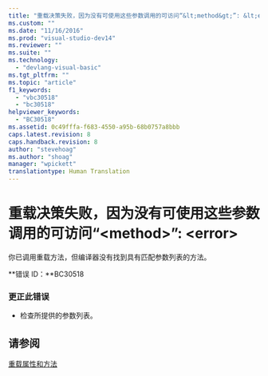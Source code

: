 ```yaml
---
title: "重载决策失败，因为没有可使用这些参数调用的可访问“&lt;method&gt;”: &lt;error&gt; | Microsoft Docs"
ms.custom: ""
ms.date: "11/16/2016"
ms.prod: "visual-studio-dev14"
ms.reviewer: ""
ms.suite: ""
ms.technology: 
  - "devlang-visual-basic"
ms.tgt_pltfrm: ""
ms.topic: "article"
f1_keywords: 
  - "vbc30518"
  - "bc30518"
helpviewer_keywords: 
  - "BC30518"
ms.assetid: 0c49fffa-f683-4550-a95b-68b0757a8bbb
caps.latest.revision: 8
caps.handback.revision: 8
author: "stevehoag"
ms.author: "shoag"
manager: "wpickett"
translationtype: Human Translation
---
```

# 重载决策失败，因为没有可使用这些参数调用的可访问“&lt;method&gt;”: &lt;error&gt;
你已调用重载方法，但编译器没有找到具有匹配参数列表的方法。  
  
 **错误 ID：**BC30518  
  
### 更正此错误  
  
-   检查所提供的参数列表。  
  
## 请参阅  
 [重载属性和方法](../../visual-basic/programming-guide/language-features/objects-and-classes/overloaded-properties-and-methods.md)